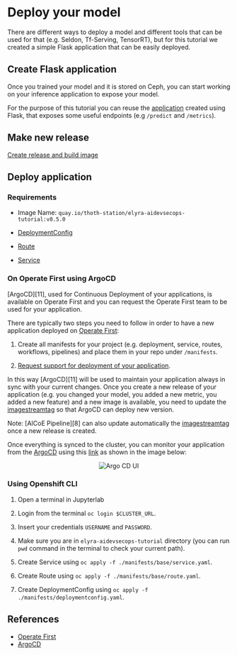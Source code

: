 # Deploy your model

There are different ways to deploy a model and different tools that can be used for that (e.g. Seldon, Tf-Serving, TensorRT), but for this tutorial we created a simple Flask application that can be easily deployed.

## Create Flask application

Once you trained your model and it is stored on Ceph, you can start working on your inference application to expose your model.

For the purpose of this tutorial you can reuse the [application](https://github.com/thoth-station/elyra-aidevsecops-tutorial/blob/master/wsgi.py) created using Flask, that
exposes some useful endpoints (e.g `/predict` and `/metrics`).

## Make new release

[Create release and build image](https://github.com/thoth-station/elyra-aidevsecops-tutorial/blob/master/docs/source/build-images.md)

## Deploy application

### Requirements

- Image Name: `quay.io/thoth-station/elyra-aidevsecops-tutorial:v0.5.0`

- [DeploymentConfig](https://github.com/thoth-station/elyra-aidevsecops-tutorial/blob/master/manifests/base/deploymentconfig.yaml)

- [Route](https://github.com/thoth-station/elyra-aidevsecops-tutorial/blob/master/manifests/base/route.yaml)

- [Service](https://github.com/thoth-station/elyra-aidevsecops-tutorial/blob/master/manifests/base/service.yaml)

### On Operate First using ArgoCD

[ArgoCD][11], used for Continuous Deployment of your applications, is available on Operate First and you can request the Operate First team to be used for your application.

There are typically two steps you need to follow in order to have a new application deployed on [Operate First][1]:

1. Create all manifests for your project (e.g. deployment, service, routes, workflows, pipelines) and place them in your repo under `/manifests`.

2. [Request support for deployment of your application](https://github.com/operate-first/support/issues/new?assignees=&labels=onboarding&template=onboarding_argocd.md&title=).

In this way [ArgoCD][11] will be used to maintain your application always in sync with your current changes. Once you create a new release of your application (e.g. you changed your model, you added a new metric, you added a new feature) and a new image is available, you need to update the [imagestreamtag](https://github.com/thoth-station/elyra-aidevsecops-tutorial/blob/bb6fad2441e8df8aa56c2c0e6b5ac45a2cda42eb/manifests/overlays/test/imagestreamtag.yaml#L10) so that ArgoCD can deploy new version.

Note: [AICoE Pipeline][8] can also update automatically the [imagestreamtag](https://github.com/thoth-station/elyra-aidevsecops-tutorial/blob/bb6fad2441e8df8aa56c2c0e6b5ac45a2cda42eb/manifests/overlays/test/imagestreamtag.yaml#L10) once a new release is created.

Once everything is synced to the cluster, you can monitor your application from the [ArgoCD][2] using this [link](https://argocd-server-argocd.apps.cnv.massopen.cloud/applications) as shown in the image below:

<div style="text-align:center">
<img alt="Argo CD UI" src="https://raw.githubusercontent.com/thoth-station/elyra-aidevsecops-tutorial/master/docs/images/ArgoCDUI.png">
</div>

### Using Openshift CLI

1. Open a terminal in Jupyterlab

2. Login from the terminal `oc login $CLUSTER_URL`.

3. Insert your credentials `USERNAME` and `PASSWORD`.

4. Make sure you are in `elyra-aidevsecops-tutorial` directory (you can run `pwd` command in the terminal to check your current path).

5. Create Service using `oc apply -f ./manifests/base/service.yaml`.

6. Create Route using `oc apply -f ./manifests/base/route.yaml`.

7. Create DeploymentConfig using `oc apply -f ./manifests/deploymentconfig.yaml`.

## References

* [Operate First][1]
* [ArgoCD][2]

[1]: https://www.operate-first.cloud/
[2]: https://argoproj.github.io/argo-cd/
